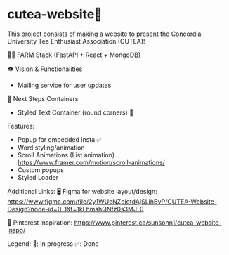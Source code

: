 # cutea-website🍵  
This project consists of making a website to present the Concordia University Tea Enthusiast Association (CUTEA)!

🧑‍🌾 FARM Stack (FastAPI + React + MongoDB)

👁️ Vision & Functionalities
  - Mailing service for user updates
  
👣  Next Steps
  Containers 
  - Styled Text Container (round corners) 🎯 
  
  Features: 
  - Popup for embedded insta ✅
  - Word styling/animation
  - Scroll Animations (List animation) https://www.framer.com/motion/scroll-animations/
  - Custom popups
  - Styled Loader
  
Additional Links:
🖥️ Figma for website layout/design: https://www.figma.com/file/2y1WUeNZejotdAjSLihBvP/CUTEA-Website-Design?node-id=0-1&t=1kLhmshQNfz0s3MJ-0

🎨 Pinterest inspiration: https://www.pinterest.ca/sunsonn1/cutea-website-inspo/


Legend: 
🎯: In progress 
✅: Done
  
